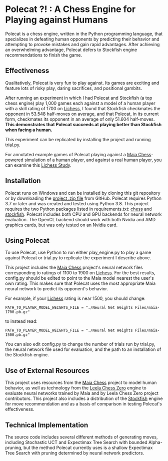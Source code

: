 # Polecat ?! : A Chess Engine for Playing against Humans

Polecat is a chess engine, written in the Python programming language, that specializes in defeating human opponents by predicting their behavior and attempting to provoke mistakes and gain rapid advantages. After achieving an overwhelming advantage, Polecat defers to Stockfish engine recommendations to finish the game.

## Effectiveness

Qualitatively, Polecat is very fun to play against. Its games are exciting and feature lots of risky play, daring sacrifices, and positional gambits.

After running an experiment in which I had Polecat and Stockfish (a top chess engine) play 1,000 games each against a model of a human player with a skill rating of 1700 on [Lichess](https://lichess.org/), I found that Stockfish checkmates the opponent in 53.548 half-moves on average, and that Polecat, in its current form, checkmates its opponent in an average of only 51.604 half-moves. **This demonstrates that Polecat succeeds at playing better than Stockfish when facing a human.**

This experiment can be replicated by installing the project and running trial.py.

For annotated example games of Polecat playing against a [Maia Chess](https://maiachess.com/)-powered simulation of a human player, and against a real human player, you can examine this [Lichess Study](https://lichess.org/study/Q2eYjFDD).

## Installation

Polecat runs on Windows and can be installed by cloning this git repository or by downloading the [project .zip file](https://github.com/bradclovell/Polecat/archive/refs/heads/main.zip) from GitHub. Polecat requires Python 3.7 or later and was created and tested using Python 3.8. This project requires the two Python packages listed in requirements.txt: [chess](https://pypi.org/project/chess/) and [stockfish](https://pypi.org/project/stockfish/). Polecat includes both CPU and GPU backends for neural network evaluation. The OpenCL backend should work with both Nvidia and AMD graphics cards, but was only tested on an Nvidia card.

## Using Polecat

To use Polecat, use Python to run either play_engine.py to play a game against Polecat or trial.py to replicate the experiment I describe above.

This project includes the [Maia Chess](https://maiachess.com/) project's neural network files corresponding to ratings of 1100 to 1900 on [Lichess](https://lichess.org/). For the best results, config.py should be edited to point to the Maia model nearest the user's own rating. This makes sure that Polecat uses the most appropriate Maia neural network to predict its opponent's behavior.

For example, if your [Lichess](https://lichess.org/) rating is near 1500, you should change:
```
PATH_TO_PLAYER_MODEL_WEIGHTS_FILE = "./Neural Net Weights Files/maia-1700.pb.gz"
```
to instead read:
```
PATH_TO_PLAYER_MODEL_WEIGHTS_FILE = "./Neural Net Weights Files/maia-1500.pb.gz"
```

You can also edit config.py to change the number of trials run by trial.py, the neural network file used for evaluation, and the path to an installation of the Stockfish engine.

## Use of External Resources

This project uses resources from the [Maia Chess](https://maiachess.com/) project to model human behavior, as well as technology from the [Leela Chess Zero](https://lczero.org/) engine to evaluate neural networks trained by Maia and by Leela Chess Zero project contributors. This project also includes a distribution of the [Stockfish](https://stockfishchess.org/) engine for move recommendation and as a basis of comparison in testing Polecat's effectiveness.

## Technical Implementation

The source code includes several different methods of generating moves, including Stochastic UCT and Expectimax Tree Search with bounded Alpha-pruning, but the method Polecat currently uses is a shallow Expectimax Tree Search with pruning determined by neural network predictors.